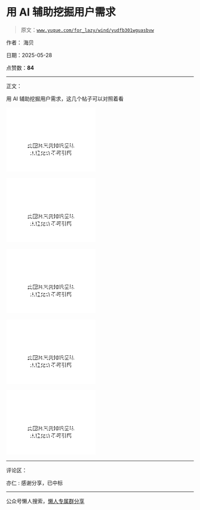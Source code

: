 # 用 AI 辅助挖掘用户需求

> 原文：[`www.yuque.com/for_lazy/wind/yudfb301wguasbvw`](https://www.yuque.com/for_lazy/wind/yudfb301wguasbvw)

作者： 海贝

日期：2025-05-28

点赞数：**84**

* * *

正文：

用 AI 辅助挖掘用户需求，这几个帖子可以对照着看

![](img/1006137c2b9ad14282b97ce8921b96a0.png "None")

![](img/098066666a18663ce986f09f500a6632.png "None")

![](img/d04c0096d639af85db924ede6108a51b.png "None")

![](img/e3fc84e6785d89a4740a9556a844ba61.png "None")

![](img/34907b9e91101080d50a0c433e7b52c2.png "None")

* * *

评论区：

亦仁 : 感谢分享，已中标

* * *

公众号懒人搜索，[懒人专属群分享](https://lazybook.fun/#/blog/group)